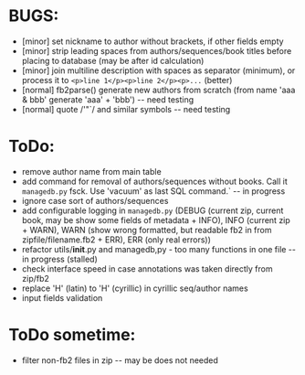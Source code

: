 # BUGS:

  * [minor] set nickname to author without brackets, if other fields empty
  * [minor] strip leading spaces from authors/sequences/book titles before placing to database (may be after id calculation)
  * [minor] join multiline description with spaces as separator (minimum), or process it to `<p>line 1</p><p>line 2</p><p>...` (better)
  * [normal] fb2parse() generate new authors from scratch (from name 'aaa & bbb' generate 'aaa' + 'bbb') -- need testing
  * [normal] quote /'"`/ and similar symbols -- need testing

# ToDo:

  * remove author name from main table
  * add command for removal of authors/sequences without books. Call it `managedb.py` fsck. Use 'vacuum' as last SQL command.` -- in progress
  * ignore case sort of authors/sequences
  * add configurable logging in `managedb.py` (DEBUG (current zip, current book, may be show some fields of metadata + INFO), INFO (current zip + WARN), WARN (show wrong formatted, but readable fb2 in from zipfile/filename.fb2 + ERR), ERR (only real errors))
  * refactor utils/__init__.py and managedb,py - too many functions in one file -- in progress (stalled)
  * check interface speed in case annotations was taken directly from zip/fb2
  * replace 'H' (latin) to 'Н' (cyrillic) in cyrillic seq/author names
  * input fields validation

# ToDo sometime:

  * filter non-fb2 files in zip -- may be does not needed
